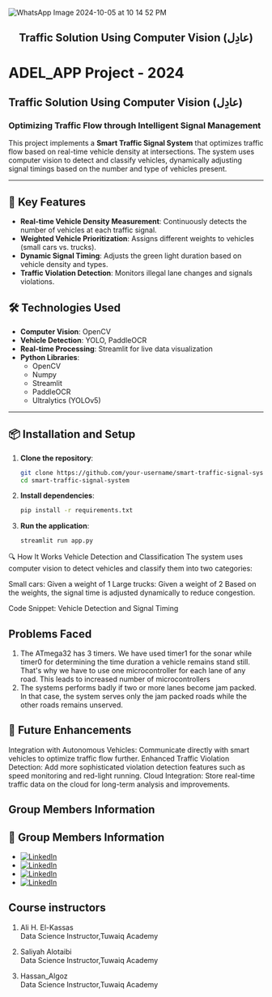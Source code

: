 ![WhatsApp Image 2024-10-05 at 10 14 52 PM](https://github.com/user-attachments/assets/6a1b3af0-d464-42ae-8590-535c7f2488a7)

<h2 align="center">Traffic Solution Using Computer Vision (عادِل)</h2>

# ADEL_APP Project - 2024
## Traffic Solution Using Computer Vision (عادِل)
### Optimizing Traffic Flow through Intelligent Signal Management

This project implements a **Smart Traffic Signal System** that optimizes traffic flow based on real-time vehicle density at intersections. The system uses computer vision to detect and classify vehicles, dynamically adjusting signal timings based on the number and type of vehicles present.

---

## 🚗 Key Features
- **Real-time Vehicle Density Measurement**: Continuously detects the number of vehicles at each traffic signal.
- **Weighted Vehicle Prioritization**: Assigns different weights to vehicles (small cars vs. trucks).
- **Dynamic Signal Timing**: Adjusts the green light duration based on vehicle density and types.
- **Traffic Violation Detection**: Monitors illegal lane changes and signals violations.

## 🛠 Technologies Used
- **Computer Vision**: OpenCV
- **Vehicle Detection**: YOLO, PaddleOCR
- **Real-time Processing**: Streamlit for live data visualization
- **Python Libraries**: 
  - OpenCV
  - Numpy
  - Streamlit
  - PaddleOCR
  - Ultralytics (YOLOv5)

---

## 📦 Installation and Setup

1. **Clone the repository**:
   ```bash
   git clone https://github.com/your-username/smart-traffic-signal-system.git
   cd smart-traffic-signal-system
2. **Install dependencies**:
   ```bash
   pip install -r requirements.txt

3. **Run the application**:
   ```bash
   streamlit run app.py


🔍 How It Works
Vehicle Detection and Classification
The system uses computer vision to detect vehicles and classify them into two categories:

Small cars: Given a weight of 1
Large trucks: Given a weight of 2
Based on the weights, the signal time is adjusted dynamically to reduce congestion.

Code Snippet: Vehicle Detection and Signal Timing
## Problems Faced
1. The ATmega32 has 3 timers. We have used timer1 for the sonar while timer0 for determining the time duration a vehicle remains stand still. That's why we have to use one microcontroller for each lane of any road. This leads to increased number of microcontrollers
2. The systems performs badly if two or more lanes become jam packed. In that case, the system serves only the jam packed roads while the other roads remains unserved.
## 🤖 Future Enhancements
Integration with Autonomous Vehicles: Communicate directly with smart vehicles to optimize traffic flow further.
Enhanced Traffic Violation Detection: Add more sophisticated violation detection features such as speed monitoring and red-light running.
Cloud Integration: Store real-time traffic data on the cloud for long-term analysis and improvements.

## Group Members Information
## 👥 Group Members Information

- [![LinkedIn](https://img.shields.io/badge/LinkedIn-Mohammed%20Alrowais-blue?style=flat-square&logo=linkedin)](https://www.linkedin.com/in/mohammed-alrowais-565563277/)
- [![LinkedIn](https://img.shields.io/badge/LinkedIn-Mohammed%20Al%20Malki-blue?style=flat-square&logo=linkedin)](https://www.linkedin.com/in/mohammed-almalki-m2000/)
- [![LinkedIn](https://img.shields.io/badge/LinkedIn-Khaled%20AlGhamdi-blue?style=flat-square&logo=linkedin)](https://www.linkedin.com/in/khaled-alghamdi-b33718a5/)
- [![LinkedIn](https://img.shields.io/badge/LinkedIn-Waleed%20AlIkhwan-blue?style=flat-square&logo=linkedin)](https://www.linkedin.com/in/waleed-al-ikhwan-a9725a139/)


## Course instructors
1. Ali H. El-Kassas<br/>
Data Science Instructor,Tuwaiq Academy 

2. Saliyah Alotaibi <br/>
Data Science Instructor,Tuwaiq Academy 

3. Hassan_Algoz <br/>
Data Science Instructor,Tuwaiq Academy 

